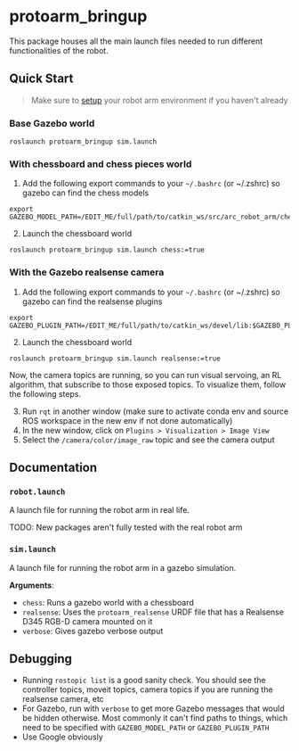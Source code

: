 # protoarm_bringup

This package houses all the main launch files needed to run different functionalities of the robot.

## Quick Start 

> Make sure to [setup](https://github.com/purdue-arc/arc_robot_arm/blob/main/README.md) your robot arm environment if you haven't already

### Base Gazebo world
```
roslaunch protoarm_bringup sim.launch
```

### With chessboard and chess pieces world
1. Add the following export commands to your `~/.bashrc` (or ~/.zshrc) so gazebo can find the chess models
```
export GAZEBO_MODEL_PATH=/EDIT_ME/full/path/to/catkin_ws/src/arc_robot_arm/chessboard_gazebo/models:$GAZEBO_MODEL_PATH
```
2. Launch the chessboard world
```
roslaunch protoarm_bringup sim.launch chess:=true
```

### With the Gazebo realsense camera 
1. Add the following export commands to your `~/.bashrc` (or ~/.zshrc) so gazebo can find the realsense plugins
```
export GAZEBO_PLUGIN_PATH=/EDIT_ME/full/path/to/catkin_ws/devel/lib:$GAZEBO_PLUGIN_PATH
```
2. Launch the chessboard world
```
roslaunch protoarm_bringup sim.launch realsense:=true
```

Now, the camera topics are running, so you can run visual servoing, an RL algorithm, that subscribe to those exposed topics. To visualize them, follow the following steps.

3. Run `rqt` in another window (make sure to activate conda env and source ROS workspace in the new env if not done automatically)
4. In the new window, click on `Plugins > Visualization > Image View` 
5. Select the `/camera/color/image_raw` topic and see the camera output 

## Documentation

### `robot.launch`

A launch file for running the robot arm in real life. 

TODO: New packages aren't fully tested with the real robot arm

### `sim.launch`

A launch file for running the robot arm in a gazebo simulation.

**Arguments**:
- `chess`: Runs a gazebo world with a chessboard 
- `realsense`: Uses the `protoarm_realsense` URDF file that has a Realsense D345 RGB-D camera mounted on it
- `verbose`: Gives gazebo verbose output

## Debugging
- Running `rostopic list` is a good sanity check. You should see the controller topics, moveit topics, camera topics if you are running the realsense camera, etc 
- For Gazebo, run with `verbose` to get more Gazebo messages that would be hidden otherwise. Most commonly it can't find paths to things, which need to be specified with `GAZEBO_MODEL_PATH` or `GAZEBO_PLUGIN_PATH`
- Use Google obviously
